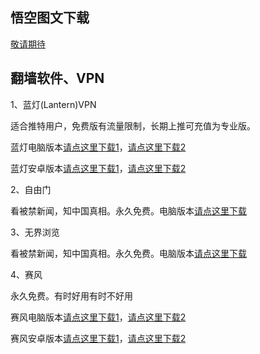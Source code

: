   
<h2><a href="#悟空图文下载" aria-hidden="true" class="anchor" id="user-content-WKTW"></a>悟空图文下载</h2>

<p><a href="#">敬请期待</a></p>


<h2><a href="#翻墙软件、VPN" aria-hidden="true" class="anchor" id="user-content-VPN"></a>翻墙软件、VPN</h2>

<p>1、蓝灯(Lantern)VPN</p>
<p>适合推特用户，免费版有流量限制，长期上推可充值为专业版。</p>
<p>蓝灯电脑版本<a href="https://raw.githubusercontent.com/getlantern/lantern-binaries/master/lantern-installer.exe">请点这里下载1</a>，<a href="https://s3.amazonaws.com/lantern/lantern-installer.exe">请点这里下载2</a></p>
<p>蓝灯安卓版本<a href="https://raw.githubusercontent.com/getlantern/lantern-binaries/master/lantern-installer.apk">请点这里下载1</a>，<a href="https://s3.amazonaws.com/lantern/lantern-installer.apk">请点这里下载2</a></p>

<p>2、自由门</p>
<p>看被禁新闻，知中国真相。永久免费。电脑版本<a href="https://raw.githubusercontent.com/opipe/Up/master/Tools/FG.zip"><u>请点这里下载</u></a></p>

<p>3、无界浏览</p>
<p>看被禁新闻，知中国真相。永久免费。电脑版本<a href="https://raw.githubusercontent.com/opipe/Up/master/Tools/UM.apk"><u>请点这里下载</u></a></p>

<p>4、赛风</p>
<p>永久免费。有时好用有时不好用</p>
<p>赛风电脑版本<a href="https://s3.amazonaws.com/hum9-lwg8-qa2w/psiphon3.exe"><u>请点这里下载1</u></a>，<a href="https://s3.amazonaws.com/lantern/lantern-installer.exe">请点这里下载2</a></p>
<p>赛风安卓版本<a href="https://s3.amazonaws.com/hum9-lwg8-qa2w/PsiphonAndroid.apk"><u>请点这里下载1</u></a>，<a href="https://s3.amazonaws.com/lantern/lantern-installer.exe">请点这里下载2</a></p>
